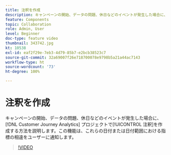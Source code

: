 ```yaml
---
title: 注釈を作成
description: キャンペーンの開始、データの問題、休日などのイベントが発生した場合に、Customer Journey Analytics プロジェクトで注釈を作成する方法を説明します。この機能は、これらの日付または日付範囲における指標の相違をユーザーに通知します。
feature: Components
topic: Collaboration
role: Admin, User
level: Beginner
doc-type: feature video
thumbnail: 343742.jpg
kt: 10538
exl-id: eaf2f29e-7eb3-4d79-85b7-e2bcb38523c7
source-git-commit: 32a69007f26e718700078e9798b5a21a44ac7143
workflow-type: ht
source-wordcount: '73'
ht-degree: 100%

---
```


# 注釈を作成

キャンペーンの開始、データの問題、休日などのイベントが発生した場合に、[!DNL Customer Journey Analytics] プロジェクトで[!UICONTROL 注釈]を作成する方法を説明します。この機能は、これらの日付または日付範囲における指標の相違をユーザーに通知します。

>[!VIDEO](https://video.tv.adobe.com/v/343742/?quality=12&learn=on)
